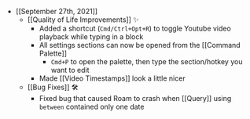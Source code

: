- [[September 27th, 2021]]
    - [[Quality of Life Improvements]] ✨
        - Added a shortcut (`Cmd/Ctrl+Opt+R`) to toggle Youtube video playback while typing in a block
        - All settings sections can now be opened from the [[Command Palette]]
            - `Cmd+P` to open the palette, then type the section/hotkey you want to edit
        - Made [[Video Timestamps]] look a little nicer
    - [[Bug Fixes]]  🛠
        - Fixed bug that caused Roam to crash when [[Query]] using `between` contained only one date
